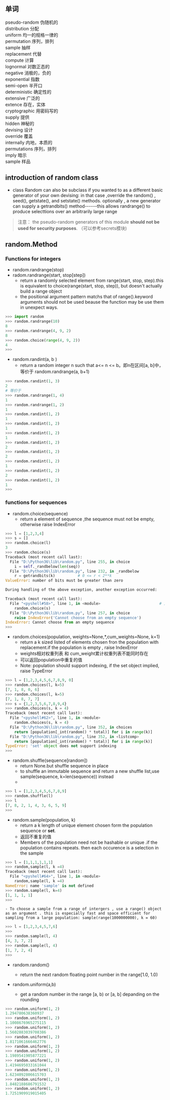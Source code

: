 ## 单词
pseudo-random	伪随机的  <br>
distribution		分配   <br>
uniform 			均一的规格一律的   <br>
permutation		序列，排列   <br>
sample			抽样   <br>
replacement		代替   <br>
compute			计算   <br>
lognormal		对数正态的   <br>
negative			消极的，负的   <br>
exponential		指数   <br>
semi-open		半开口 <br>
deterministic		确定性的 <br>
extensive		广泛的 <br>
extence			存在，实体 <br>
cryptographic	用密码写的 <br>
supply			提供 <br>
hidden 			神秘的 <br>
devising			设计 <br>
override			覆盖 <br>
internally		内地，本质的 <br>
permutations		序列，排列 <br>
imply			暗示 <br>
sample			样品 <br>
## introduction of random class
- class Random can also be subclass if you wanted to as a different basic generator of your own devising: in that case ,override the random() , seed(), getstate(), and setstate() methods. optionally , a new generator can supply a getrandbits() method------this allows randrange() to produce selecttions over an arbitrarily large range

> 注意： the pseudo-random generators of this module **should not be used for security purposes**. （可以参考secrets模块)

## random.Method
### Functions for integers
- random.randrange(stop)
- radom.randrange(start, stop[step])
	- return a randomly selected element from range(start, stop, step).this is equivalent to choice(range(start, stop, step)), but doesn't actually build a range object
	- the positional argument pattern matchs that of range().keyword arguments should not be used beause the function may be use them in unexpect ways.

```python
>>> import random
>>> random.randrange(10)
8
>>> random.randrange(4, 9, 2)
8
>>> random.choice(range(4, 9, 2))
4
>>> 
```

- random.randint(a, b )
	- return a random integer n such that a<= n <= b。即n在区间[a, b]中，等价于 random.randrange(a, b+1)

```python
>>> random.randint(1, 3)
2
# 等价于
>>> random.randrange(1, 4)
1
>>> random.randrange(1, 2)
1
>>> random.randint(1, 2)
1
>>> random.randint(1, 2)
1
>>> random.randint(1, 2)
1
>>> random.randint(1, 2)
2
>>> random.randint(1, 2)
2
>>> random.randint(1, 2)
1
>>> random.randint(1, 2)
2
>>> random.randint(1, 2)
1
>>> 
```
 
### functions  for   sequences
- random.choice(sequence)
	- return a element of sequence ,the sequence must not be empty, otherwise raise IndexError

```python
>>> l = [1,2,3,4]
>>> s = []
>>> random.choice(l)
3
>>> random.choice(s)
Traceback (most recent call last):
  File "D:\Python36\lib\random.py", line 255, in choice
    i = self._randbelow(len(seq))
  File "D:\Python36\lib\random.py", line 232, in _randbelow
    r = getrandbits(k)          # 0 <= r < 2**k
ValueError: number of bits must be greater than zero

During handling of the above exception, another exception occurred:

Traceback (most recent call last):
  File "<pyshell#58>", line 1, in <module>							# 为毛爆出两个错。。。。
    random.choice(s)
  File "D:\Python36\lib\random.py", line 257, in choice
    raise IndexError('Cannot choose from an empty sequence')
IndexError: Cannot choose from an empty sequence
>>> 
```

- random.choices(population, weights=None,*,cum_weights=None, k=1)
	- return a k sized listed of elements chosen fron the population with replacement.if the population is empty , raise IndexError
	- weights相对权重列表 和 cum_weight累计权重列表不能同时存在
	- 可以返回population中重复的值
	- Note: population should support indexing, if the set object implied, raise TypeError  

```python
>>> l = [1,2,3,4,5,6,7,8,9, 0]
>>> random.choices(l, k=5)
[7, 1, 8, 0, 6]
>>> random.choices(l, k=5)
[7, 1, 8, 7, 7]
>>> s = {1,2,3,5,6,7,8,9,4}
>>> random.choices(s, k = 4)
Traceback (most recent call last):
  File "<pyshell#62>", line 1, in <module>
    random.choices(s, k = 4)
  File "D:\Python36\lib\random.py", line 352, in choices
    return [population[_int(random() * total)] for i in range(k)]
  File "D:\Python36\lib\random.py", line 352, in <listcomp>
    return [population[_int(random() * total)] for i in range(k)]
TypeError: 'set' object does not support indexing
>>> 
```

- random.shuffle(sequence[random])
	- return None.but shuffle sequence in place
	- to shuffle an immutable sequence and return a new shuffle list,use sample(sequence, k=len(sequence)) instead
	- 

```python
>>> l = [1,2,3,4,5,6,7,8,9]
>>> random.shuffle(l)
>>> l
[7, 8, 2, 1, 4, 3, 6, 5, 9]
>>> 
```

- random.sample(population, k)
	- return a k length of unique element chosen form the population sequence or **set**.
	- 返回不重复的值
	- Members of the population need not be hashable or unique .if the population contains repeats. then each occurence is a selection in the sample

```python
>>> l = [1,1,1,1,1,1]
>>> random,sample(l, k =4)
Traceback (most recent call last):
  File "<pyshell#64>", line 1, in <module>
    random,sample(l, k =4)
NameError: name 'sample' is not defined
>>> random.sample(l, k=4)
[1, 1, 1, 1]
>>> 
```

	- To choose a sample from a range of intergers , use a range() object as an argument . this is especially fast and space efficient for sampling from a large population: sample(range(1000000000), k = 60)

    
```python
>>> l = [1,2,3,4,5,7,6]
>>> 
>>> random.sample(l, 4)
[4, 3, 7, 2]
>>> random.sample(l, 4)
[1, 7, 2, 4]
>>> 
```

- random.random()
	- return the next random floating point number in the range[1.0, 1.0)

- random.uniform(a,b)
	- get a random number in the range  [a, b) or [a, b]  depanding on the rounding

```python
>>> random.uniform(1, 2)
1.294780638360937
>>> random.uniform(1, 2)
1.1008676965275115
>>> random.uniform(1, 2)
1.5602883039708386
>>> random.uniform(1, 2)
1.8171061666462776
>>> random.uniform(1, 2)
>>> random.uniform(1, 2)
1.1989541905877221
>>> random.uniform(1, 2)
1.4194695033161044
>>> random.uniform(1, 2)
1.6234092806615703
>>> random.uniform(1, 2)
1.8482188686791532
>>> random.uniform(1, 2)
1.7251909919015405

``` 








